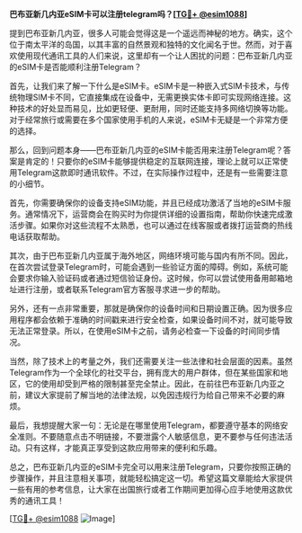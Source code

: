 **巴布亚新几内亚eSIM卡可以注册telegram吗？[[TG💪+ @esim1088](https://t.me/s/esim1088)]**

提到巴布亚新几内亚，很多人可能会觉得这是一个遥远而神秘的地方。确实，这个位于南太平洋的岛国，以其丰富的自然景观和独特的文化闻名于世。然而，对于喜欢使用现代通讯工具的人们来说，这里却有一个让人困扰的问题：巴布亚新几内亚的eSIM卡是否能顺利注册Telegram？

首先，让我们来了解一下什么是eSIM卡。eSIM卡是一种嵌入式SIM卡技术，与传统物理SIM卡不同，它直接集成在设备中，无需更换实体卡即可实现网络连接。这种技术的好处显而易见，比如更轻便、更耐用，同时还能支持多网络切换等功能。对于经常旅行或需要在多个国家使用手机的人来说，eSIM卡无疑是一个非常方便的选择。

那么，回到问题本身——巴布亚新几内亚的eSIM卡能否用来注册Telegram呢？答案是肯定的！只要你的eSIM卡能够提供稳定的互联网连接，理论上就可以正常使用Telegram这款即时通讯软件。不过，在实际操作过程中，还是有一些需要注意的小细节。

首先，你需要确保你的设备支持eSIM功能，并且已经成功激活了当地的eSIM卡服务。通常情况下，运营商会在购买时为你提供详细的设置指南，帮助你快速完成激活步骤。如果你对这些流程不太熟悉，也可以通过在线客服或者拨打运营商的热线电话获取帮助。

其次，由于巴布亚新几内亚属于海外地区，网络环境可能与国内有所不同。因此，在首次尝试登录Telegram时，可能会遇到一些验证方面的障碍。例如，系统可能会要求你输入验证码或者通过短信验证身份。这时候，你可以尝试使用备用邮箱地址进行注册，或者联系Telegram官方客服寻求进一步的帮助。

另外，还有一点非常重要，那就是确保你的设备时间和日期设置正确。因为很多应用程序都会依赖于准确的时间戳来进行安全检查，如果设备时间不对，就可能导致无法正常登录。所以，在使用eSIM卡之前，请务必检查一下设备的时间同步情况。

当然，除了技术上的考量之外，我们还需要关注一些法律和社会层面的因素。虽然Telegram作为一个全球化的社交平台，拥有庞大的用户群体，但在某些国家和地区，它的使用却受到严格的限制甚至完全禁止。因此，在前往巴布亚新几内亚之前，建议大家提前了解当地的法律法规，以免因违规行为给自己带来不必要的麻烦。

最后，我想提醒大家一句：无论是在哪里使用Telegram，都要遵守基本的网络安全准则。不要随意点击不明链接，不要泄露个人敏感信息，更不要参与任何违法活动。只有这样，才能真正享受到这款应用带来的便利和乐趣。

总之，巴布亚新几内亚的eSIM卡完全可以用来注册Telegram，只要你按照正确的步骤操作，并且注意相关事项，就能轻松搞定这一切。希望这篇文章能给大家提供一些有用的参考信息，让大家在出国旅行或者工作期间更加得心应手地使用这款优秀的通讯工具！

[[TG💪+ @esim1088](https://t.me/s/esim1088) ![Image](https://i.postimg.cc/4NQfJmqS/Snipaste-2025-05-13-00-14-12.png)]
